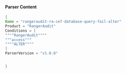 #### Parser Content
```Java
{
Name = "rangeraudit-ra-cef-database-query-fail-alter"
Product = "RangerAudit"
Conditions = [
""""RangerAudit""""
"""access"""
""""ALTER""""
]
ParserVersion = "v1.0.0"


}
```